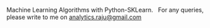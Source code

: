 Machine Learning Algorithms with Python-SKLearn.
  
For any queries, please write to me on analytics.raju@gmail.com
